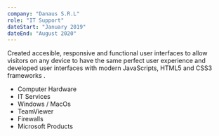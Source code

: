 ```yaml
---
company: "Danaus S.R.L"
role: "IT Support"
dateStart: "January 2019"
dateEnd: "August 2020"
---
```


Created accesible, responsive and functional user interfaces to allow visitors on any device to have the same
perfect user experience and developed user interfaces with modern JavaScripts, HTML5 and CSS3
frameworks .

- Computer Hardware
- IT Services
- Windows / MacOs
- TeamViewer
- Firewalls
- Microsoft Products
